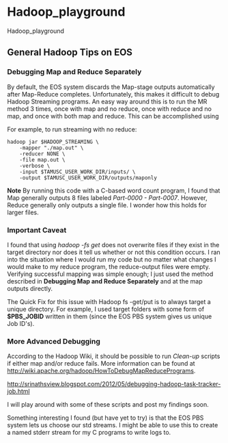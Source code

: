 Hadoop_playground
=================

Hadoop_playground 


General Hadoop Tips on EOS
--------------------------

### Debugging Map and Reduce Separately

By default, the EOS system discards the Map-stage outputs automatically after Map-Reduce completes. Unfortunately, this makes it difficult to debug Hadoop Streaming programs. An easy way around this is to run the MR method 3 times, once with map and no reduce, once with reduce and no map, and once with both map and reduce. This can be accomplished using

For example, to run streaming with no reduce:

	hadoop jar $HADOOP_STREAMING \
		-mapper "./map.out" \
		-reducer NONE \	
		-file map.out \
		-verbose \
		-input $TAMUSC_USER_WORK_DIR/inputs/ \
		-output $TAMUSC_USER_WORK_DIR/outputs/maponly 


**Note** By running this code with a C-based word count program, I found that Map generally outputs 8 files 
labeled _Part-0000 - Part-0007_. However, Reduce generally only outputs a single file. I wonder how this holds for larger files.

### Important Caveat
I found that using _hadoop -fs get_ does not overwrite files if they exist in the target directory nor does it tell us whether or not this condition occurs. I ran into the situation where I would run my code but no matter what changes I would make to my reduce program, the reduce-output files were empty. Verifying successful mapping was simple enough; I just used the method described in **Debugging Map and Reduce Separately** and at the map outputs directly. 

The Quick Fix for this issue with Hadoop fs -get/put is to always target a unique directory. For example, I used target folders with some form of **$PBS_JOBID** written in them (since the EOS PBS system gives us unique Job ID's).

### More Advanced Debugging

According to the Hadoop Wiki, it should be possible to run _Clean-up_ scripts if either map and/or reduce fails. More information can be found at http://wiki.apache.org/hadoop/HowToDebugMapReducePrograms. 

http://srinathsview.blogspot.com/2012/05/debugging-hadoop-task-tracker-job.html

I will play around with some of these scripts and post my findings soon.

Something interesting I found (but have yet to try) is that the EOS PBS system lets us choose our std streams. I might be able to use this to create a named stderr stream for my C programs to write logs to. 
